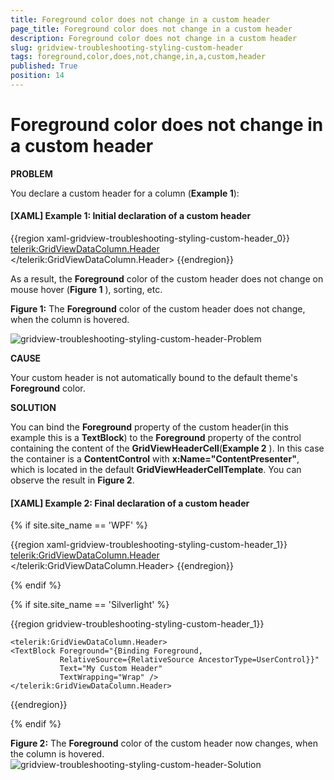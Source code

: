 ```yaml
---
title: Foreground color does not change in a custom header
page_title: Foreground color does not change in a custom header
description: Foreground color does not change in a custom header
slug: gridview-troubleshooting-styling-custom-header
tags: foreground,color,does,not,change,in,a,custom,header
published: True
position: 14
---
```


# Foreground color does not change in a custom header

__PROBLEM__

You declare a custom header for a column (__Example 1__):

#### __[XAML] Example 1: Initial declaration of a custom header__

{{region xaml-gridview-troubleshooting-styling-custom-header_0}}
	<telerik:GridViewDataColumn.Header>
	    <TextBlock Text="My Custom Header"
	TextWrapping="Wrap" />
	</telerik:GridViewDataColumn.Header>
{{endregion}}



As a result, the __Foreground__ color of the custom header does not change on mouse hover (__Figure 1__ ), sorting, etc.		

__Figure 1:__ The __Foreground__ color of the custom header does not change, when the column is hovered.

![gridview-troubleshooting-styling-custom-header-Problem](images/gridview-troubleshooting-styling-custom-header-Problem.png)

__CAUSE__

Your custom header is not automatically bound to the default theme's __Foreground__ color.
		
__SOLUTION__

You can bind the __Foreground__ property of the custom header(in this example this is a __TextBlock__) to the __Foreground__ property of the control containing the content of the __GridViewHeaderCell__(__Example 2__ ). In this case the container is a __ContentControl__ with __x:Name="ContentPresenter"__, which is located in the default __GridViewHeaderCellTemplate__. You can observe the result in __Figure 2__.
		

#### __[XAML] Example 2: Final declaration of a custom header__

{% if site.site_name == 'WPF' %}

{{region xaml-gridview-troubleshooting-styling-custom-header_1}}
	<telerik:GridViewDataColumn.Header>
	    <TextBlock Foreground="{Binding Foreground,
	                  RelativeSource={RelativeSource AncestorType={x:Type ContentControl}}}"
	Text="My Custom Header"
	TextWrapping="Wrap" />
	</telerik:GridViewDataColumn.Header>
{{endregion}}

{% endif %}

{% if site.site_name == 'Silverlight' %}

{{region gridview-troubleshooting-styling-custom-header_1}}

	<telerik:GridViewDataColumn.Header>
    <TextBlock Foreground="{Binding Foreground,
               RelativeSource={RelativeSource AncestorType=UserControl}}"
               Text="My Custom Header"
               TextWrapping="Wrap" />
	</telerik:GridViewDataColumn.Header>
{{endregion}}

{% endif %}



__Figure 2:__ The __Foreground__ color of the custom header now changes, when the column is hovered.
![gridview-troubleshooting-styling-custom-header-Solution](images/gridview-troubleshooting-styling-custom-header-Solution.png)


